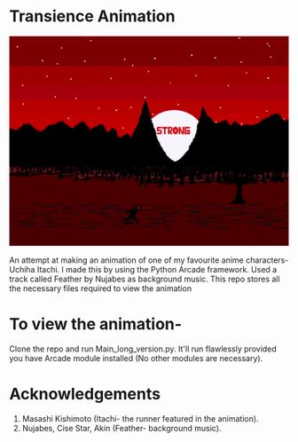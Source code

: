 # Transience Animation
![Preview](Demo/preview.gif)

An attempt at making an animation of one of my favourite anime characters- Uchiha Itachi.
I made this by using the Python Arcade framework.
Used a track called Feather by Nujabes as background music.
This repo stores all the necessary files required to view the animation
# To view the animation-
Clone the repo and run Main_long_version.py. It'll run flawlessly provided you have Arcade module installed (No other modules are necessary).
# Acknowledgements
  1. Masashi Kishimoto (Itachi- the runner featured in the animation).
  2. Nujabes, Cise Star, Akin (Feather- background music). 
